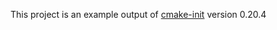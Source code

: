 This project is an example output of
[cmake-init](https://github.com/friendlyanon/cmake-init) version 0.20.4
